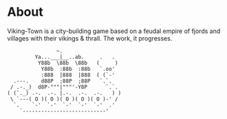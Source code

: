 About
=====

Viking-Town is a city-building game based on a feudal empire of fjords and villages with their vikings & thrall. The work, it progresses.

                    ~.                       
             Ya...___|__..ab.     .   .  
              Y88b  \88b  \88b   (     )  
               Y88b  :88b  :88b   `.oo'   
               :888  |888  |888  ( (`-'   
      .---.    d88P  ;88P  ;88P   `.`.    
     / .-._)  d8P-"""|"""'-Y8P      `.`.  
    ( (`._) .-.  .-. |.-.  .-.  .-.   ) ) 
     \ `---( O )( O )( O )( O )( O )-' /  
      `.    `-'  `-'  `-'  `-'  `-'  .' 
        `---------------------------'
